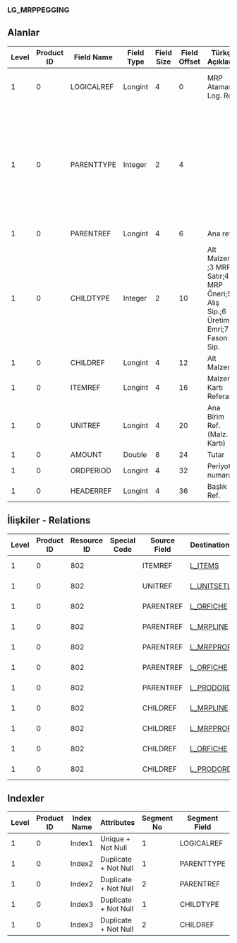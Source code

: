 ### LG_MRPPEGGING

## Alanlar

**Level**|**Product ID**|**Field Name**|**Field Type**|**Field Size**|**Field Offset**|**Türkçe Açıklama**|**Expression**
-----|-----|-----|-----|-----|-----|-----|-----
1|0|LOGICALREF|Longint|4|0|MRP Ataması Log. Ref.|MRP Assignment Logical Reference
1|0|PARENTTYPE|Integer|2|4||Parent Type ;1 Sales Order;2 User Demand;3 MRP Line;4 MRP Proposal;5 Purchase Order;6 Production Order;7 Subcontracting Order
1|0|PARENTREF|Longint|4|6|Ana ref.|Parent Reference
1|0|CHILDTYPE|Integer|2|10|Alt Malzeme ;3 MRP Satır;4 MRP Öneri;5 Alış Sip.;6 Üretim Emri;7 Fason Sip.|Child Type ;3 MRP Line;4 MRP Proposal;5 Purchase Order;6 Production Order;7 Subcontracting Order
1|0|CHILDREF|Longint|4|12|Alt Malzeme|Child Reference
1|0|ITEMREF|Longint|4|16|Malzeme Kartı Referansı|Item Card Reference
1|0|UNITREF|Longint|4|20|Ana Birim Ref. (Malz. Kartı)|Main Unit Reference on Item Card
1|0|AMOUNT|Double|8|24|Tutar|Amount
1|0|ORDPERIOD|Longint|4|32|Periyot numarası|Period Number
1|0|HEADERREF|Longint|4|36|Başlık Ref.|Header Reference

## İlişkiler - Relations

**Level**|**Product ID**|**Resource ID**|**Special Code**|**Source Field**|**Destination Table**|**Destination Field**|**Relation Type**|**Extra Condition**
-----|-----|-----|-----|-----|-----|-----|-----|-----
1|0|802||ITEMREF|[L_ITEMS](../LG_ITEMS "L_ITEMS")|LOGICALREF|one-to-one|
1|0|802||UNITREF|[L_UNITSETL](../LG_UNITSETL "L_UNITSETL")|LOGICALREF|one-to-one|
1|0|802||PARENTREF|[L_ORFICHE](../LG_ORFICHE "L_ORFICHE")|LOGICALREF|one-to-one|PARENTTYPE = 1
1|0|802||PARENTREF|[L_MRPLINE](../LG_MRPLINE "L_MRPLINE")|LOGICALREF|one-to-one|PARENTTYPE = 3
1|0|802||PARENTREF|[L_MRPPROPOSAL](../LG_MRPPROPOSAL "L_MRPPROPOSAL")|LOGICALREF|one-to-one|PARENTTYPE = 4
1|0|802||PARENTREF|[L_ORFICHE](../LG_ORFICHE "L_ORFICHE")|LOGICALREF|one-to-one|PARENTTYPE = 5
1|0|802||PARENTREF|[L_PRODORD](../LG_PRODORD "L_PRODORD")|LOGICALREF|one-to-one|PARENTTYPE = 6
1|0|802||CHILDREF|[L_MRPLINE](../LG_MRPLINE "L_MRPLINE")|LOGICALREF|one-to-one|CHILDTYPE = 3
1|0|802||CHILDREF|[L_MRPPROPOSAL](../LG_MRPPROPOSAL "L_MRPPROPOSAL")|LOGICALREF|one-to-one|CHILDTYPE = 4
1|0|802||CHILDREF|[L_ORFICHE](../LG_ORFICHE "L_ORFICHE")|LOGICALREF|one-to-one|CHILDTYPE = 5
1|0|802||CHILDREF|[L_PRODORD](../LG_PRODORD "L_PRODORD")|LOGICALREF|one-to-one|CHILDTYPE = 6

## Indexler

**Level**|**Product ID**|**Index Name**|**Attributes**|**Segment No**|**Segment Field**|**Sense**
-----|-----|-----|-----|-----|-----|-----
1|0|Index1|Unique + Not Null|1|LOGICALREF|Ascending
1|0|Index2|Duplicate + Not Null|1|PARENTTYPE|Ascending
1|0|Index2|Duplicate + Not Null|2|PARENTREF|Ascending
1|0|Index3|Duplicate + Not Null|1|CHILDTYPE|Ascending
1|0|Index3|Duplicate + Not Null|2|CHILDREF|Ascending
